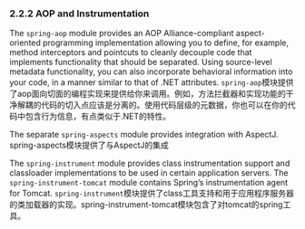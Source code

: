 ### 2.2.2 AOP and Instrumentation

The `spring-aop` module provides an AOP Alliance-compliant aspect-oriented programming implementation allowing you to define, for example, method interceptors and pointcuts to cleanly decouple code that implements functionality that should be separated. Using source-level metadata functionality, you can also incorporate behavioral information into your code, in a manner similar to that of .NET attributes.
`spring-aop`模块提供了aop面向切面的编程实现来提供给你来调用。例如，方法拦截器和实现功能的干净解耦的代码的切入点应该是分离的。使用代码层级的元数据，你也可以在你的代码中包含行为信息，有点类似于.NET的特性。

The separate `spring-aspects` module provides integration with AspectJ.
spring-aspects模块提供了与AspectJ的集成

The `spring-instrument` module provides class instrumentation support and classloader implementations to be used in certain application servers. The `spring-instrument-tomcat` module contains Spring’s instrumentation agent for Tomcat.
`spring-instrument`模块提供了class工具支持和用于应用程序服务器的类加载器的实现。spring-instrument-tomcat模块包含了对tomcat的spring工具。